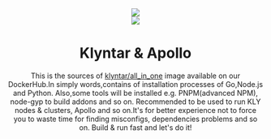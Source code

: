 <div align="center">
<img src="https://c.tenor.com/FMacCdHxgMgAAAAC/call-from-based-department.gif">
<br/>
<img src="http://dockeri.co/image/klyntar/all_in_one">


# Klyntar & Apollo

<p>This is the sources of <a href="https://hub.docker.com/repository/docker/klyntar/all_in_one/general">klyntar/all_in_one</a> image available on our DockerHub.In simply words,contains of installation processes of Go,Node.js and Python. Also,some tools will be installed e.g. PNPM(advanced NPM), node-gyp to build addons and so on. Recommended to be used to run KLY nodes & clusters, Apollo and so on.It's for better experience not to force you to waste time for finding misconfigs, dependencies problems and so on. Build & run fast and let's do it!</p>
</div>